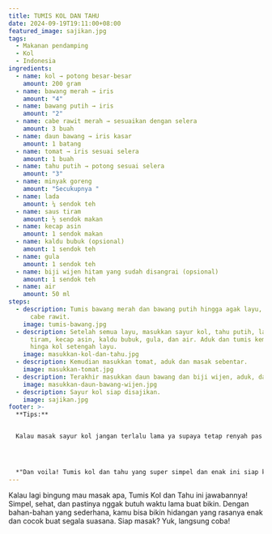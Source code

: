 ```yaml
---
title: TUMIS KOL DAN TAHU
date: 2024-09-19T19:11:00+08:00
featured_image: sajikan.jpg
tags:
  - Makanan pendamping
  - Kol
  - Indonesia
ingredients:
  - name: kol → potong besar-besar
    amount: 200 gram
  - name: bawang merah → iris
    amount: "4"
  - name: bawang putih → iris
    amount: "2"
  - name: cabe rawit merah → sesuaikan dengan selera
    amount: 3 buah
  - name: daun bawang → iris kasar
    amount: 1 batang
  - name: tomat → iris sesuai selera
    amount: 1 buah
  - name: tahu putih → potong sesuai selera
    amount: "3"
  - name: minyak goreng
    amount: "Secukupnya "
  - name: lada
    amount: ¼ sendok teh
  - name: saus tiram
    amount: ½ sendok makan
  - name: kecap asin
    amount: 1 sendok makan
  - name: kaldu bubuk (opsional)
    amount: 1 sendok teh
  - name: gula
    amount: 1 sendok teh
  - name: biji wijen hitam yang sudah disangrai (opsional)
    amount: 1 sendok teh
  - name: air
    amount: 50 ml
steps:
  - description: Tumis bawang merah dan bawang putih hingga agak layu, lalu masukkan
      cabe rawit.
    image: tumis-bawang.jpg
  - description: Setelah semua layu, masukkan sayur kol, tahu putih, lada, saus
      tiram, kecap asin, kaldu bubuk, gula, dan air. Aduk dan tumis kembali
      hinga kol setengah layu.
    image: masukkan-kol-dan-tahu.jpg
  - description: Kemudian masukkan tomat, aduk dan masak sebentar.
    image: masukkan-tomat.jpg
  - description: Terakhir masukkan daun bawang dan biji wijen, aduk, dan matikan api.
    image: masukkan-daun-bawang-wijen.jpg
  - description: Sayur kol siap disajikan.
    image: sajikan.jpg
footer: >-
  **Tips:**


  Kalau masak sayur kol jangan terlalu lama ya supaya tetap renyah pas dimakan.




  *"Dan voila! Tumis kol dan tahu yang super simpel dan enak ini siap kamu nikmati. Rasanya tastilicious banget, cocok buat lauk harian atau sekadar ngemil sehat. Selamat mencoba!"*
---
```

Kalau lagi bingung mau masak apa, Tumis Kol dan Tahu ini jawabannya! Simpel, sehat, dan pastinya nggak butuh waktu lama buat bikin. Dengan bahan-bahan yang sederhana, kamu bisa bikin hidangan yang rasanya enak dan cocok buat segala suasana. Siap masak? Yuk, langsung coba!
